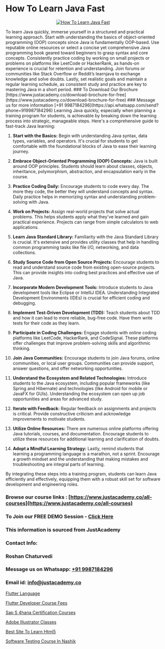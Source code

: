 # How To Learn Java Fast

<p align="center">
  <a href="https://justacademy.co/course-detail/core-java-training">
    <img src="https://justacademy.co/storage2/course_image/1677245426_course_image.webp" alt="How To Learn Java Fast">
  </a>
</p>
To learn Java quickly, immerse yourself in a structured and practical learning approach. Start with understanding the basics of object-oriented programming (OOP) concepts since Java is fundamentally OOP-based. Use reputable online resources or select a concise yet comprehensive Java programming book geared toward beginners to grasp syntax and core concepts. Consistently practice coding by working on small projects or problems on platforms like LeetCode or HackerRank, as hands-on experience is crucial for retention and understanding. Join forums or communities like Stack Overflow or Reddit’s learnjava to exchange knowledge and solve doubts. Lastly, set realistic goals and maintain a regular learning schedule, as consistent study and practice are key to mastering Java in a short period.
### To Download Our Brochure [https://www.justacademy.co/download-brochure-for-free](https://www.justacademy.co/download-brochure-for-free)
### Message us for more information [+91 9987184296](https://api.whatsapp.com/send?phone=919987184296)
Learning Java quickly, especially when planning a training program for students, is achievable by breaking down the learning process into strategic, manageable steps. Here's a comprehensive guide to fast-track Java learning:

1) **Start with the Basics:** Begin with understanding Java syntax, data types, variables, and operators. It's crucial for students to get comfortable with the foundational blocks of Java to ease their learning journey.

2) **Embrace Object-Oriented Programming (OOP) Concepts:** Java is built around OOP principles. Students should learn about classes, objects, inheritance, polymorphism, abstraction, and encapsulation early in the course.

3) **Practice Coding Daily:** Encourage students to code every day. The more they code, the better they will understand concepts and syntax. Daily practice helps in memorizing syntax and understanding problem-solving with Java.

4) **Work on Projects:** Assign real-world projects that solve actual problems. This helps students apply what they've learned and gain practical experience. Projects can range from simple calculators to web applications.

5) **Learn Java Standard Library:** Familiarity with the Java Standard Library is crucial. It's extensive and provides utility classes that help in handling common programming tasks like file I/O, networking, and data collections.

6) **Study Source Code from Open Source Projects:** Encourage students to read and understand source code from existing open-source projects. This can provide insights into coding best practices and effective use of Java.

7) **Incorporate Modern Development Tools:** Introduce students to Java development tools like Eclipse or IntelliJ IDEA. Understanding Integrated Development Environments (IDEs) is crucial for efficient coding and debugging.

8) **Implement Test-Driven Development (TDD):** Teach students about TDD and how it can lead to more reliable, bug-free code. Have them write tests for their code as they learn.

9) **Participate in Coding Challenges:** Engage students with online coding platforms like LeetCode, HackerRank, and CodeSignal. These platforms offer challenges that improve problem-solving skills and algorithmic thinking.

10) **Join Java Communities:** Encourage students to join Java forums, online communities, or local user groups. Communities can provide support, answer questions, and offer networking opportunities.

11) **Understand the Ecosystem and Related Technologies:** Introduce students to the Java ecosystem, including popular frameworks (like Spring and Hibernate) and technologies (like Android for mobile or JavaFX for GUIs). Understanding the ecosystem can open up job opportunities and areas for advanced study.

12) **Iterate with Feedback:** Regular feedback on assignments and projects is critical. Provide constructive criticism and acknowledge improvements to motivate students.

13) **Utilize Online Resources:** There are numerous online platforms offering Java tutorials, courses, and documentation. Encourage students to utilize these resources for additional learning and clarification of doubts.

14) **Adopt a Mindful Learning Strategy:** Lastly, remind students that learning a programming language is a marathon, not a sprint. Encourage a growth mindset and the understanding that making mistakes and troubleshooting are integral parts of learning.

By integrating these steps into a training program, students can learn Java efficiently and effectively, equipping them with a robust skill set for software development and engineering roles.

### Browse our course links : [https://www.justacademy.co/all-courses](https://www.justacademy.co/all-courses) 
### To Join our FREE DEMO Session - [Click Here](https://www.justacademy.co/register-for-course-demo)


### This information is sourced from JustAcademy
### Contact Info:
### Roshan Chaturvedi
### Message us on Whatsapp: [+91 9987184296](https://api.whatsapp.com/send?phone=919987184296)
### Email id: [info@justacademy.co](mailto:info@justacademy.co)
                
[Flutter Language](https://www.linkedin.com/pulse/flutter-language-justacademy-chennai-vixqc?trackingId=%2Fn6%2BRSnW%2F7d6xjJRIWqQQA%3D%3D&lipi=urn%3Ali%3Apage%3Ad_flagship3_company_admin%3BjPw0ei4cQfe0InHd%2FK206Q%3D%3D)

[Flutter Developer Course Fees](https://www.linkedin.com/pulse/flutter-developer-course-fees-justacademy-thane-7b2uc/)

[Sap S 4hana Certification Courses](https://medium.com/@ranemanish460/sap-s-4hana-certification-courses-a1ebf54294ac)

[Adobe Illustrator Classes](https://medium.com/@namusn/adobe-illustrator-classes-16bd3cd6d54a)

[Best Site To Learn Html5](https://justacademyin.github.io/justacademy/best-site-to-learn-html5)

[Software Testing Course In Nashik](https://justacademyin.github.io/justacademy/software-testing-course-in-nashik)

